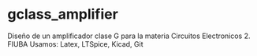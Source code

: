 # gclass_amplifier
Diseño de un amplificador clase G para la materia Circuitos Electronicos 2. FIUBA
Usamos: Latex, LTSpice, Kicad, Git
